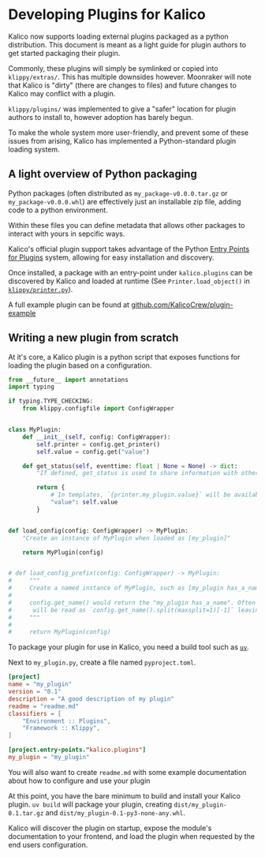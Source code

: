# Developing Plugins for Kalico

Kalico now supports loading external plugins packaged as a python distribution. This document is meant as a light guide for plugin authors to get started packaging their plugin.

Commonly, these plugins will simply be symlinked or copied into `klippy/extras/`. This has multiple downsides 
 however. Moonraker will note that Kalico is "dirty" (there are changes to files) and future changes to Kalico may conflict with a plugin.

`klippy/plugins/` was implemented to give a "safer" location for plugin authors to install to, however adoption has barely begun.

To make the whole system more user-friendly, and prevent some of these issues from arising, Kalico has implemented a Python-standard plugin loading system.


## A light overview of Python packaging

Python packages (often distributed as `my_package-v0.0.0.tar.gz` or `my_package-v0.0.0.whl`) are effectively just an installable zip file, adding code to a python environment.

Within these files you can define metadata that allows other packages to interact with yours in sepcific ways. 

Kalico's official plugin support takes advantage of the Python [Entry Points for Plugins](https://setuptools.pypa.io/en/latest/userguide/entry_point.html#entry-points-for-plugins) system, allowing for easy installation and discovery.

Once installed, a package with an entry-point under `kalico.plugins` can be discovered by Kalico and loaded at runtime (See `Printer.load_object()` in [`klippy/printer.py`](../klippy/printer.py)).

A full example plugin can be found at [github.com/KalicoCrew/plugin-example](https://github.com/KalicoCrew/plugin-example)


## Writing a new plugin from scratch

At it's core, a Kalico plugin is a python script that exposes functions for loading the plugin based on a configuration.

```python
from __future__ import annotations
import typing

if typing.TYPE_CHECKING:
    from klippy.configfile import ConfigWrapper


class MyPlugin:
    def __init__(self, config: ConfigWrapper):
        self.printer = config.get_printer()
        self.value = config.get("value")

    def get_status(self, eventtime: float | None = None) -> dict:
        "If defined, get_status is used to share information with other parts of Klippy"

        return {
            # In templates, `{printer.my_plugin.value}` will be available
            "value": self.value  
        }


def load_config(config: ConfigWrapper) -> MyPlugin:
    "Create an instance of MyPlugin when loaded as [my_plugin]"

    return MyPlugin(config)


# def load_config_prefix(config: ConfigWrapper) -> MyPlugin:
#     """
#     Create a named instance of MyPlugin, such as [my_plugin has_a_name]
#
#     config.get_name() would return the "my_plugin has_a_name". Often that name
#      will be read as `config.get_name().split(maxsplit=1)[-1]` leaving only "has_a_name"
#     """
#
#     return MyPlugin(config)
```

To package your plugin for use in Kalico, you need a build tool such as [`uv`](https://docs.astral.sh/uv/). 

Next to `my_plugin.py`, create a file named `pyproject.toml`.

```toml
[project]
name = "my_plugin"
version = "0.1"
description = "A good description of my plugin"
readme = "readme.md"
classifiers = [
    "Environment :: Plugins",
    "Framework :: Klippy",
]

[project.entry-points."kalico.plugins"]
my_plugin = "my_plugin"
```

You will also want to create `readme.md` with some example documentation about how to configure and use your plugin

At this point, you have the bare minimum to build and install your Kalico plugin.
`uv build` will package your plugin, creating `dist/my_plugin-0.1.tar.gz` and `dist/my_plugin-0.1-py3-none-any.whl`.

Kalico will discover the plugin on startup, expose the module's documentation to your frontend, and load the plugin when requested by the end users configuration.
